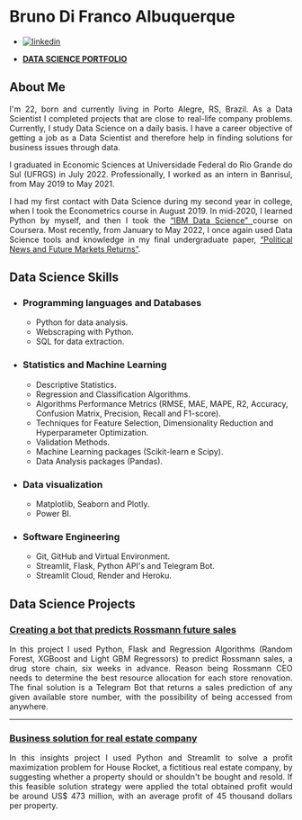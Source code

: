 # Bruno Di Franco Albuquerque
- [![linkedin](https://img.shields.io/badge/linkedin-0A66C2?style=for-the-badge&logo=linkedin&logoColor=white)](https://www.linkedin.com/in/BrunoDiFrancoAlbuquerque/)

- [**DATA SCIENCE PORTFOLIO**](https://brunodifranco.github.io/data-science-portfolio/)

## About Me
<p align="justify"> I'm 22, born and currently living in Porto Alegre, RS, Brazil. As a Data Scientist I completed projects that are close to real-life company problems. Currently, I study Data Science on a daily basis. I have a career objective of getting a job as a Data Scientist and therefore help in finding solutions for business issues through data. </p>

<p align="justify"> I graduated in Economic Sciences at Universidade Federal do Rio Grande do Sul (UFRGS) in July 2022. Professionally, I worked as an intern in Banrisul, from May 2019 to May 2021. </p>

<p align="justify"> I had my first contact with Data Science during my second year in college, when I took the Econometrics course in August 2019. In mid-2020, I learned Python by myself, and then I took the <a href="https://www.coursera.org/account/accomplishments/professional-cert/ZWQ3NK8U7LY5?utm_source=link&utm_medium=certificate&utm_content=cert_image&utm_campaign=sharing_cta&utm_product=prof"> “IBM Data Science” </a> course on Coursera. Most recently, from January to May 2022, I once again used Data Science tools and knowledge in my final undergraduate paper, <a href="https://lume.ufrgs.br/handle/10183/238972">“Political News and Future Markets Returns”</a>. </p>

## Data Science Skills

 - ### Programming languages and Databases
    - Python for data analysis.
    - Webscraping with Python.
    - SQL for data extraction.
  
 - ### Statistics and Machine Learning
    - Descriptive Statistics.
    - Regression and Classification Algorithms.
    - Algorithms Performance Metrics (RMSE, MAE, MAPE, R2, Accuracy, Confusion Matrix, Precision, Recall and F1-score).
    - Techniques for Feature Selection, Dimensionality Reduction and Hyperparameter Optimization.
    - Validation Methods.
    - Machine Learning packages (Scikit-learn e Scipy).
    - Data Analysis packages (Pandas).
    
 - ### Data visualization
    - Matplotlib, Seaborn and Plotly.
    - Power BI.
    
 - ### Software Engineering
    - Git, GitHub and Virtual Environment.
    - Streamlit, Flask, Python API's and Telegram Bot.
    - Streamlit Cloud, Render and Heroku.

## Data Science Projects

### [**Creating a bot that predicts Rossmann future sales**](https://github.com/brunodifranco/project-rossmann-sales)
<p align="justify"> In this project I used Python, Flask and Regression Algorithms (Random Forest, XGBoost and Light GBM Regressors) to predict Rossmann sales, a drug store chain, six weeks in advance. Reason being Rossmann CEO needs to determine the best resource allocation for each store renovation. The final solution is a Telegram Bot that returns a sales prediction of any given available store number, with the possibility of being accessed from anywhere. </p>

---
### [**Business solution for real estate company**](https://github.com/brunodifranco/project-house-rocket-insights)
<p align="justify"> In this insights project I used Python and Streamlit to solve a profit maximization problem for House Rocket, a fictitious real estate company, by suggesting whether a property should or shouldn't be bought and resold. If this feasible solution strategy were applied the total obtained profit would be around US$ 473 million, with an average profit of 45 thousand dollars per property. </p>
